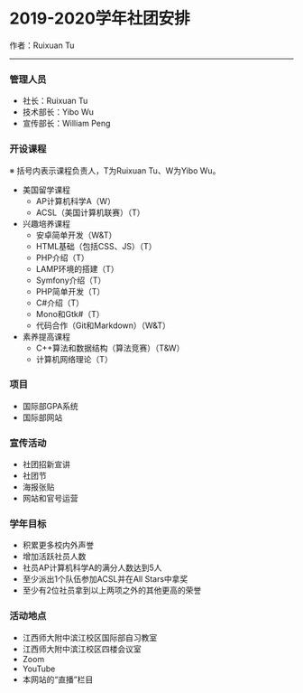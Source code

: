 # 2019-2020学年社团安排

作者：Ruixuan Tu

---

### 管理人员

- 社长：Ruixuan Tu
- 技术部长：Yibo Wu
- 宣传部长：William Peng

### 开设课程

※ 括号内表示课程负责人，T为Ruixuan Tu、W为Yibo Wu。

- 美国留学课程
  - AP计算机科学A（W）
  - ACSL（美国计算机联赛）（T）
- 兴趣培养课程
  - 安卓简单开发（W&T）
  - HTML基础（包括CSS、JS）（T）
  - PHP介绍（T）
  - LAMP环境的搭建（T）
  - Symfony介绍（T）
  - PHP简单开发（T）
  - C#介绍（T）
  - Mono和Gtk#（T）
  - 代码合作（Git和Markdown）（W&T）
- 素养提高课程
  - C++算法和数据结构（算法竞赛）（T&W）
  - 计算机网络理论（T）

### 项目
- 国际部GPA系统
- 国际部网站

### 宣传活动

- 社团招新宣讲
- 社团节
- 海报张贴
- 网站和官号运营

### 学年目标

- 积累更多校内外声誉
- 增加活跃社员人数
- 社员AP计算机科学A的满分人数达到5人
- 至少派出1个队伍参加ACSL并在All Stars中拿奖
- 至少有2位社员拿到以上两项之外的其他更高的荣誉

### 活动地点

- 江西师大附中滨江校区国际部自习教室
- 江西师大附中滨江校区四楼会议室
- Zoom
- YouTube
- 本网站的“直播”栏目